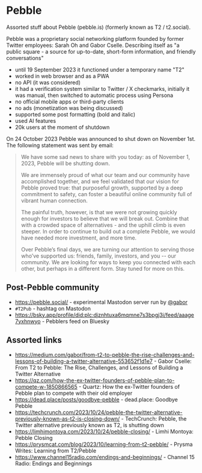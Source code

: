 # Pebble

Assorted stuff about Pebble (pebble.is) (formerly known as T2 / t2.social).

Pebble was a proprietary social networking platform founded by former Twitter employees: Sarah Oh and Gabor Cselle. Describing itself as "a public square - a source for up-to-date, short-form information, and friendly conversations"

- until 19 September 2023 it functioned under a temporary name "T2"
- worked in web browser and as a PWA
- no API (it was considered)
- it had a verification system similar to Twitter / X checkmarks, initially it was manual, then switched to automatic process using Persona
- no official mobile apps or third-party clients
- no ads (monetization was being discussed)
- supported some post formatting (bold and italic)
- used AI features
- 20k users at the moment of shutdown

On 24 October 2023 Pebble was announced to shut down on November 1st. The following statement was sent by email:

> We have some sad news to share with you today: as of November 1, 2023, Pebble will be shutting down.
>
> We are immensely proud of what our team and our community have accomplished together, and we feel validated that our vision for Pebble proved true: that purposeful growth, supported by a deep commitment to safety, can foster a beautiful online community full of vibrant human connection.
>
> The painful truth, however, is that we were not growing quickly enough for investors to believe that we will break out. Combine that with a crowded space of alternatives - and the uphill climb is even steeper. In order to continue to build out a complete Pebble, we would have needed more investment, and more time.
>
> Over Pebble’s final days, we are turning our attention to serving those who’ve supported us: friends, family, investors, and you -- our community. We are looking for ways to keep you connected with each other, but perhaps in a different form. Stay tuned for more on this.

## Post-Pebble community

- https://pebble.social/ - experimental Mastodon server run by [@gabor](https://pebble.social/@gabor)
- `#T2Pub` - hashtag on Mastodon
- https://bsky.app/profile/did:plc:djznhtuxa6mqmne7s3bpgj3i/feed/aaage7yxhnwyo - Pebblers feed on Bluesky

## Assorted links

- https://medium.com/gabor/from-t2-to-pebble-the-rise-challenges-and-lessons-of-building-a-twitter-alternative-553652f1d1e7 - Gabor Cselle: From T2 to Pebble: The Rise, Challenges, and Lessons of Building a Twitter Alternative
- https://qz.com/how-the-ex-twitter-founders-of-pebble-plan-to-compete-w-1850866565 - Quartz: How the ex-Twitter founders of Pebble plan to compete with their old employer
- https://dead.place/posts/goodbye-pebble - dead.place: Goodbye Pebble
- https://techcrunch.com/2023/10/24/pebble-the-twitter-alternative-previously-known-as-t2-is-closing-down/ - TechCrunch: Pebble, the Twitter alternative previously known as T2, is shutting down
- https://limhimontoya.com/2023/10/24/pebble-closing/ - Limhi Montoya: Pebble Closing
- https://prysmcat.com/blog/2023/10/learning-from-t2-pebble/ - Prysma Writes: Learning from T2/Pebble
- https://www.channel15radio.com/endings-and-beginnings/ - Channel 15 Radio: Endings and Beginnings
